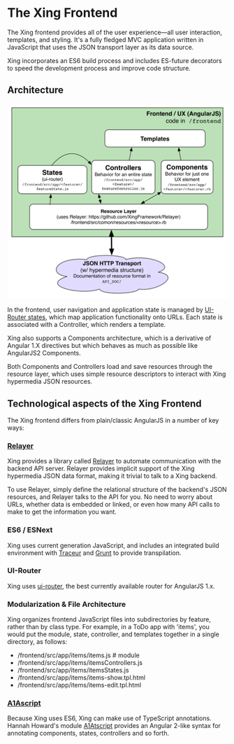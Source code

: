 # The Xing Frontend

The Xing frontend provides all of the user experience&mdash;all user interaction, templates, and styling. It's a fully fledged MVC application written in JavaScript that uses the JSON transport layer as its data source.

Xing incorporates an ES6 build process and includes ES-future decorators to speed the development process and improve code structure.

## Architecture

![](xing-frontend-architecture.png)

In the frontend, user navigation and application state is managed by [UI-Router states](https://github.com/angular-ui/ui-router), which map application functionality onto URLs. Each state is associated with a Controller, which renders a template.

Xing also supports a Components architecture, which is a derivative of Angular 1.X directives but which behaves as much as possible like AngularJS2 Components. 

Both Components and Controllers load and save resources through the resource layer, which uses simple resource descriptors to interact with Xing hypermedia JSON resources.

## Technological aspects of the Xing Frontend

The Xing frontend differs from plain/classic AngularJS in a number of key ways:

### [Relayer](https://github.com/XingFramework/Relayer)

Xing provides a library called [Relayer](https://github.com/XingFramework/Relayer) to automate communication with the backend API server. Relayer provides implicit support of the Xing hypermedia JSON data format, making it trivial to talk to a Xing backend. 

To use Relayer, simply define the relational structure of the backend's JSON resources, and Relayer talks to the API for you. No need to worry about URLs, whether data is embedded or linked, or even how many API calls to make to get the information you want.

### ES6 / ESNext

Xing uses current generation JavaScript, and includes an integrated build environment with [Traceur](https://github.com/google/traceur-compiler) and [Grunt](https://gruntjs.io) to provide transpilation.

### UI-Router

Xing uses [ui-router](https://github.com/angular-ui/ui-router), the best currently available router for AngularJS 1.x. 

### Modularization & File Architecture

Xing organizes frontend JavaScript files into subdirectories by feature, rather than by class type. For example, in a ToDo app with 'items', you would put the module, state, controller, and templates together in a single directory, as follows:

* /frontend/src/app/items/items.js   # module
* /frontend/src/app/items/itemsControllers.js
* /frontend/src/app/items/itemsStates.js
* /frontend/src/app/items/items-show.tpl.html
* /frontend/src/app/items/items-edit.tpl.html

### [A1Ascript](https://github.com/hannahhoward/a1atscript)

Because Xing uses ES6, Xing can make use of TypeScript annotations.  Hannah Howard's module [A1Atscript](https://github.com/hannahhoward/a1atscript) provides an Angular 2-like syntax for annotating components, states, controllers and so forth.
